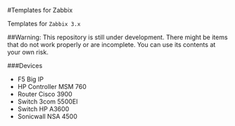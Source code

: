 #Templates for Zabbix

Templates for `Zabbix 3.x`

##Warning: This repository is still under development. There might be items that do not work properly or are incomplete. You can use its contents at your own risk.

###Devices

* F5 Big IP
* HP Controller MSM 760
* Router Cisco 3900
* Switch 3com 5500EI 
* Switch HP A3600
* Sonicwall NSA 4500




